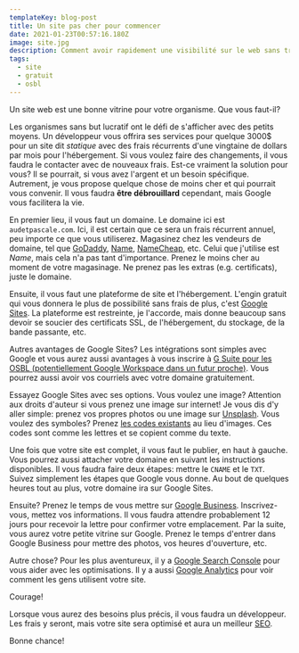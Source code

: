 ```yaml
---
templateKey: blog-post
title: Un site pas cher pour commencer
date: 2021-01-23T00:57:16.180Z
image: site.jpg
description: Comment avoir rapidement une visibilité sur le web sans trop payer
tags:
  - site
  - gratuit
  - osbl
---
```

Un site web est une bonne vitrine pour votre organisme.
Que vous faut-il?

Les organismes sans but lucratif ont le défi de s'afficher avec des petits moyens.
Un développeur vous offrira ses services pour quelque 3000$ pour un site dit _statique_ avec des frais récurrents d'une vingtaine de dollars par mois pour l'hébergement.
Si vous voulez faire des changements, il vous faudra le contacter avec de nouveaux frais.
Est-ce vraiment la solution pour vous?
Il se pourrait, si vous avez l'argent et un besoin spécifique.
Autrement, je vous propose quelque chose de moins cher et qui pourrait vous convenir.
Il vous faudra **être débrouillard** cependant, mais Google vous facilitera la vie.

En premier lieu, il vous faut un domaine.
Le domaine ici est `audetpascale.com`.
Ici, il est certain que ce sera un frais récurrent annuel, peu importe ce que vous utiliserez.
Magasinez chez les vendeurs de domaine, tel que [GoDaddy](https://ca.godaddy.com/), [Name](https://www.name.com/), [NameCheap](https://www.namecheap.com/), etc.
Celui que j'utilise est _Name_, mais cela n'a pas tant d'importance.
Prenez le moins cher au moment de votre magasinage.
Ne prenez pas les extras (e.g. certificats), juste le domaine.

Ensuite, il vous faut une plateforme de site et l'hébergement.
L'engin gratuit qui vous donnera le plus de possibilité sans frais de plus, c'est [Google Sites](https://sites.google.com/).
La plateforme est restreinte, je l'accorde, mais donne beaucoup sans devoir se soucier des certificats SSL, de l'hébergement, du stockage, de la bande passante, etc.

Autres avantages de Google Sites?
Les intégrations sont simples avec Google et vous aurez aussi avantages à vous inscrire à [G Suite pour les OSBL (potentiellement Google Workspace dans un futur proche)](https://support.google.com/nonprofits/answer/3367223?hl=fr-CA).
Vous pourrez aussi avoir vos courriels avec votre domaine gratuitement.

Essayez Google Sites avec ses options.
Vous voulez une image?
Attention aux droits d'auteur si vous prenez une image sur internet!
Je vous dis d'y aller simple: prenez vos propres photos ou une image sur [Unsplash](https://unsplash.com/).
Vous voulez des symboles?
Prenez [les codes existants](https://graphemica.com/) au lieu d'images.
Ces codes sont comme les lettres et se copient comme du texte.

Une fois que votre site est complet, il vous faut le publier, en haut à gauche.
Vous pourrez aussi attacher votre domaine en suivant les instructions disponibles.
Il vous faudra faire deux étapes: mettre le `CNAME` et le `TXT`.
Suivez simplement les étapes que Google vous donne.
Au bout de quelques heures tout au plus, votre domaine ira sur Google Sites.

Ensuite?
Prenez le temps de vous mettre sur [Google Business](https://www.google.com/intl/fr_ca/business/).
Inscrivez-vous, mettez vos informations.
Il vous faudra attendre probablement 12 jours pour recevoir la lettre pour confirmer votre emplacement.
Par la suite, vous aurez votre petite vitrine sur Google.
Prenez le temps d'entrer dans Google Business pour mettre des photos, vos heures d'ouverture, etc.

Autre chose?
Pour les plus aventureux, il y a [Google Search Console](https://search.google.com/) pour vous aider avec les optimisations.
Il y a aussi [Google Analytics](https://analytics.google.com/) pour voir comment les gens utilisent votre site.

Courage!

Lorsque vous aurez des besoins plus précis, il vous faudra un développeur.
Les frais y seront, mais votre site sera optimisé et aura un meilleur [SEO](https://developers.google.com/search/docs/beginner/seo-starter-guide).

Bonne chance!